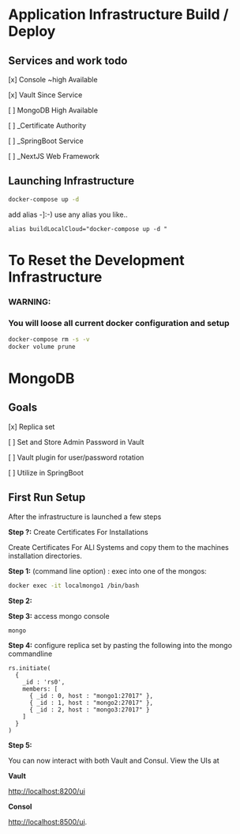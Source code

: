 # Application Infrastructure Build / Deploy

## Services and work todo

[x] Console ~high Available

[x] Vault Since Service

[  ] MongoDB High Available

[  ] _Certificate Authority

[  ] _SpringBoot Service

[  ] _NextJS Web Framework

## Launching Infrastructure

```bash
docker-compose up -d
```
add alias -]:-) use any alias you like..
```.bash_profile => .bash_command
alias buildLocalCloud="docker-compose up -d "
``` 
# To Reset the Development Infrastructure
### WARNING:
### You will loose all current docker configuration and setup 
```bash 
docker-compose rm -s -v
docker volume prune
```


# MongoDB

## Goals

[x] Replica set

[ ] Set and Store Admin Password in Vault

[ ] Vault plugin for user/password rotation

[ ] Utilize in SpringBoot

## First Run Setup

After the infrastructure is launched a few steps  

**Step ?:** Create Certificates For Installations

Create Certificates For ALl Systems and copy them to the machines installation directories.

**Step 1:** (command line option) : exec into one of the mongos:

```bash
docker exec -it localmongo1 /bin/bash
```
**Step 2:**


**Step 3:** access mongo console

```bash
mongo
```


**Step 4:** configure replica set by pasting the following into the mongo commandline
```mongo command        
rs.initiate(
  {
    _id : 'rs0',
    members: [
      { _id : 0, host : "mongo1:27017" },
      { _id : 1, host : "mongo2:27017" },
      { _id : 2, host : "mongo3:27017" }
    ]
  }
)
```
**Step 5:**

You can now interact with both Vault and Consul. 
View the UIs at 

**Vault**

[http://localhost:8200/ui](http://localhost:8200/ui) 

**Consol**

[http://localhost:8500/ui](http://localhost:8500/ui).
